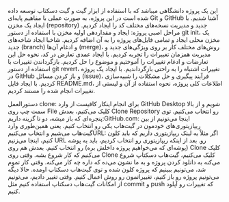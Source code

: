 این یک پروژه دانشگاهی میباشد که با استفاده از ابزار گیت و گیت دسکتاپ توسعه داده شده است
در این پروژه، به صورت عملی با مفاهیم پایه‌ای Git و GitHub آشنا شدیم. با ایجاد یک مخزن (repository) جدید و مدیریت نسخه‌های مختلف کد را ایجاد کردیم.
مراحل اصبی پروژه:
ایجاد و مقداردهی اولیه مخزن با استفاده از دستور git init، یک مخزن محلی ایجاد و تمامی فایل‌های پروژه را به آن اضافه کردیم.
شاخبا ایجاد شاخه‌های جدید (branch) و ادغام آن‌ها (merge)، روش‌های مختلف کار بر روی ویژگی‌های جدید و مدیریت همزمان تغییرات را تجربه کردیم.
با ایجاد عمدی تعارض در کد، نحوه حل این تعارضات و ادغام تغییرات را آموختیم و موضوع را حل کردیم.
بازگرداندن تغییرات با استفاده از دستور git revert، تغییرات اشتباه را به راحتی بازگرداندیم.
با ایجاد یک پروژه در GitHub و باز کردن مسائل (issue)، فرآیند پیگیری و حل مشکلات را شبیه‌سازی کردیم.
با ایجاد فایل README.md، اطلاعات کلی پروژه، نحوه استفاده از آن و لیستی از تغییرات انجام شده را مستند کردیم.

دستورالعمل clone:
برای انجام اینکار کافیست از وارد GitHub Desktop شویم و از بالا سمت چپ روی File کلیک می‌کنیم، بعدش Clone Repository رو انتخاب می‌کنیم.
توی پنجره‌ای که باز میشه، دو تا گزینه داریم:GitHub.com: اینجا می‌تونیم از بین ریپازیتوری‌های خودمون در گیت‌هاب یکی رو انتخاب کنیم. یعنی همین‌طوری وارد گیت‌هاب می‌شیم و انتخاب می‌کنیمURL: اگر مثلاً یه لینک ریپازیتوری داریم که باید کلون کنیم، اینجا می‌زنیم URL رو.
بعد از اینکه ریپازیتوری رو انتخاب کردیم، باید یه پوشه (پوشه‌ای که می‌خواهیم پروژه داخلش بره) رو انتخاب کنیم.
بعدش هم روی Clone کلیک می‌کنیم که کار شروع بشه.
وقتی روی Clone کلیک می‌کنیم، گیت‌هاب دسکتاپ شروع می‌کنه به دانلود کردن پروژه و به ما نشون می‌ده که داره چه کار می‌کنه. وقتی کار تموم شد، می‌تونیم ببینیم که پروژه کلون شده و توی گیت‌هاب دسکتاپ اومده.
حالا دیگه می‌تونیم پروژه رو باز کنیم، تغییراتمون رو روش اعمال کنیم. وقتی تغییر دادیم، می‌تونیم از امکانات گیت‌هاب دسکتاپ استفاده کنیم مثل commit و push که تغییرات رو آپلود کنیم.
